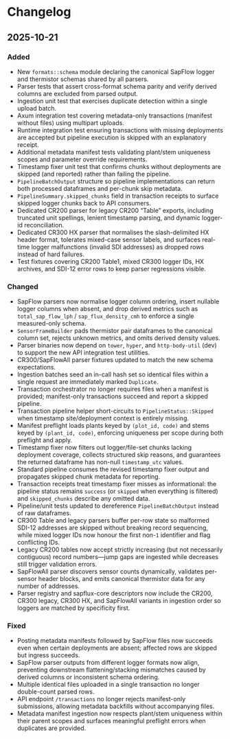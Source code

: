 # Changelog

## 2025-10-21

### Added
- New `formats::schema` module declaring the canonical SapFlow logger and thermistor schemas shared by all parsers.
- Parser tests that assert cross-format schema parity and verify derived columns are excluded from parsed output.
- Ingestion unit test that exercises duplicate detection within a single upload batch.
- Axum integration test covering metadata-only transactions (manifest without files) using multipart uploads.
- Runtime integration test ensuring transactions with missing deployments are accepted but pipeline execution is skipped with an explanatory receipt.
- Additional metadata manifest tests validating plant/stem uniqueness scopes and parameter override requirements.
- Timestamp fixer unit test that confirms chunks without deployments are skipped (and reported) rather than failing the pipeline.
- `PipelineBatchOutput` structure so pipeline implementations can return both processed dataframes and per-chunk skip metadata.
- `PipelineSummary.skipped_chunks` field in transaction receipts to surface skipped logger chunks back to API consumers.
- Dedicated CR200 parser for legacy CR200 “Table” exports, including truncated unit spellings, lenient timestamp parsing, and dynamic logger-id reconciliation.
- Dedicated CR300 HX parser that normalises the slash-delimited HX header format, tolerates mixed-case sensor labels, and surfaces real-time logger malfunctions (invalid SDI addresses) as dropped rows instead of hard failures.
- Test fixtures covering CR200 Table1, mixed CR300 logger IDs, HX archives, and SDI-12 error rows to keep parser regressions visible.

### Changed
- SapFlow parsers now normalise logger column ordering, insert nullable logger columns when absent, and drop derived metrics such as `total_sap_flow_lph` / `sap_flux_density_cmh` to enforce a single measured-only schema.
- `SensorFrameBuilder` pads thermistor pair dataframes to the canonical column set, rejects unknown metrics, and omits derived density values.
- Parser binaries now depend on `tower`, `hyper`, and `http-body-util` (dev) to support the new API integration test utilities.
- CR300/SapFlowAll parser fixtures updated to match the new schema expectations.
- Ingestion batches seed an in-call hash set so identical files within a single request are immediately marked `Duplicate`.
- Transaction orchestrator no longer requires files when a manifest is provided; manifest-only transactions succeed and report a skipped pipeline.
- Transaction pipeline helper short-circuits to `PipelineStatus::Skipped` when timestamp site/deployment context is entirely missing.
- Manifest preflight loads plants keyed by `(plot_id, code)` and stems keyed by `(plant_id, code)`, enforcing uniqueness per scope during both preflight and apply.
- Timestamp fixer now filters out logger/file-set chunks lacking deployment coverage, collects structured skip reasons, and guarantees the returned dataframe has non-null `timestamp_utc` values.
- Standard pipeline consumes the revised timestamp fixer output and propagates skipped chunk metadata for reporting.
- Transaction receipts treat timestamp fixer misses as informational: the pipeline status remains `success` (or `skipped` when everything is filtered) and `skipped_chunks` describe any omitted data.
- Pipeline/unit tests updated to dereference `PipelineBatchOutput` instead of raw dataframes.
- CR300 Table and legacy parsers buffer per-row state so malformed SDI-12 addresses are skipped without breaking record sequencing, while mixed logger IDs now honour the first non-`1` identifier and flag conflicting IDs.
- Legacy CR200 tables now accept strictly increasing (but not necessarily contiguous) record numbers—jump gaps are ingested while decreases still trigger validation errors.
- SapFlowAll parser discovers sensor counts dynamically, validates per-sensor header blocks, and emits canonical thermistor data for any number of addresses.
- Parser registry and sapflux-core descriptors now include the CR200, CR300 legacy, CR300 HX, and SapFlowAll variants in ingestion order so loggers are matched by specificity first.

### Fixed
- Posting metadata manifests followed by SapFlow files now succeeds even when certain deployments are absent; affected rows are skipped but ingress succeeds.
- SapFlow parser outputs from different logger formats now align, preventing downstream flattening/stacking mismatches caused by derived columns or inconsistent schema ordering.
- Multiple identical files uploaded in a single transaction no longer double-count parsed rows.
- API endpoint `/transactions` no longer rejects manifest-only submissions, allowing metadata backfills without accompanying files.
- Metadata manifest ingestion now respects plant/stem uniqueness within their parent scopes and surfaces meaningful preflight errors when duplicates are provided.
